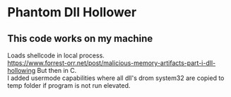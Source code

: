 # Phantom Dll Hollower
## This code works on my machine
Loads shellcode in local process.  
https://www.forrest-orr.net/post/malicious-memory-artifacts-part-i-dll-hollowing But then in C.  
I added usermode capabilities where all dll's drom system32 are copied to temp folder if program is not run elevated.
